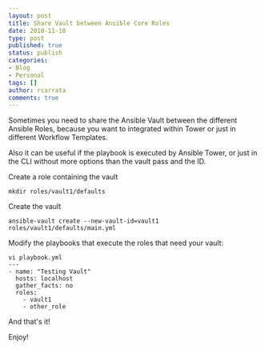 ```yaml
---
layout: post
title: Share Vault between Ansible Core Roles
date: 2018-11-10
type: post
published: true
status: publish
categories:
- Blog
- Personal
tags: []
author: rcarrata
comments: true
---
```



Sometimes you need to share the Ansible Vault between the different Ansible Roles, because you want to integrated within Tower or just in different Workflow Templates.

Also it can be useful if the playbook is executed by Ansible Tower, or just in the CLI without more options than the vault pass and the ID.

Create a role containing the vault

```
mkdir roles/vault1/defaults
```

Create the vault

```
ansible-vault create --new-vault-id=vault1 roles/vault1/defaults/main.yml
```

Modify the playbooks that execute the roles that need your vault:

```
vi playbook.yml
---
- name: "Testing Vault"
  hosts: localhost
  gather_facts: no
  roles:
    - vault1
    - other_role
```

And that's it!

Enjoy!
